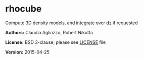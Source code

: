 # rhocube
Compute 3D density models, and integrate over dz if requested

**Authors:** Claudia Agliozzo, Robert Nikutta

**License:** BSD 3-clause, please see [LICENSE](./LICENSE) file

**Version:** 2015-04-25
